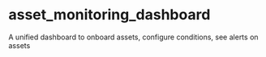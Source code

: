# asset_monitoring_dashboard
A unified dashboard to onboard assets, configure conditions, see alerts on assets
